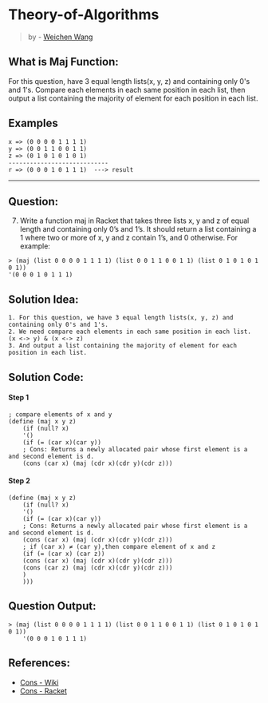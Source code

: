 # Theory-of-Algorithms
> by - [Weichen Wang](https://w326004741.github.io/)


## What is Maj Function:
For this question, have 3 equal length lists(x, y, z) and containing only 0's and 1's. Compare each elements in each same position in each list, then output a list containing the majority of element for each position in each list.

## Examples
```
x => (0 0 0 0 1 1 1 1)
y => (0 0 1 1 0 0 1 1)
z => (0 1 0 1 0 1 0 1)
----------------------------
r => (0 0 0 1 0 1 1 1)  ---> result
```

***

## Question:
7. Write a function maj in Racket that takes three lists x, y and z of equal length and
containing only 0’s and 1’s. It should return a list containing a 1 where two or more
of x, y and z contain 1’s, and 0 otherwise. For example:
```Racket
> (maj (list 0 0 0 0 1 1 1 1) (list 0 0 1 1 0 0 1 1) (list 0 1 0 1 0 1 0 1))
'(0 0 0 1 0 1 1 1)
```

## Solution Idea:
```
1. For this question, we have 3 equal length lists(x, y, z) and containing only 0's and 1's.
2. We need compare each elements in each same position in each list. (x <-> y) & (x <-> z)
3. And output a list containing the majority of element for each position in each list.
```
## Solution Code:
#### Step 1
```Racket
; compare elements of x and y
(define (maj x y z)
    (if (null? x)
    '()
    (if (= (car x)(car y)) 
    ; Cons: Returns a newly allocated pair whose first element is a and second element is d.
    (cons (car x) (maj (cdr x)(cdr y)(cdr z)))
```

#### Step 2
```Racket
(define (maj x y z)
    (if (null? x)
    '()
    (if (= (car x)(car y)) 
    ; Cons: Returns a newly allocated pair whose first element is a and second element is d.
    (cons (car x) (maj (cdr x)(cdr y)(cdr z)))
    ; if (car x) ≠ (car y),then compare element of x and z
    (if (= (car x) (car z))
    (cons (car x) (maj (cdr x)(cdr y)(cdr z)))
    (cons (car z) (maj (cdr x)(cdr y)(cdr z)))
    )
    )))
```

## Question Output:
```Racket
> (maj (list 0 0 0 0 1 1 1 1) (list 0 0 1 1 0 0 1 1) (list 0 1 0 1 0 1 0 1))
    '(0 0 0 1 0 1 1 1)
```

## References:
- [Cons - Wiki](https://en.wikipedia.org/wiki/Cons)
- [Cons - Racket](https://docs.racket-lang.org/reference/pairs.html?q=cons#%28def._%28%28quote._~23~25kernel%29._cons%29%29)